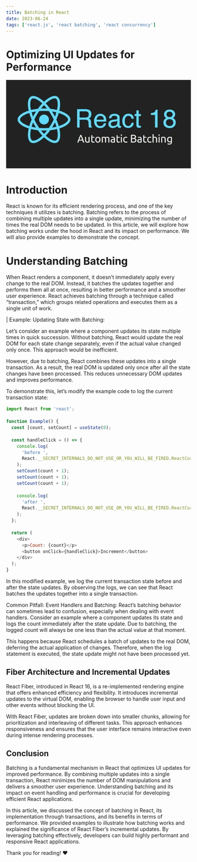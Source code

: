 ```yaml
---
title: Batching in React
date: 2023-06-24
tags: ['react.js', 'react batching', 'react concurrency']
---
```


# Optimizing UI Updates for Performance

![Alt text](/images/batching-in-react.png)

# Introduction

React is known for its efficient rendering process, and one of the key techniques it utilizes is
batching. Batching refers to the process of combining multiple updates into a single update,
minimizing the number of times the real DOM needs to be updated. In this article, we will explore
how batching works under the hood in React and its impact on performance. We will also provide
examples to demonstrate the concept.

# Understanding Batching

When React renders a component, it doesn’t immediately apply every change to the real DOM. Instead,
it batches the updates together and performs them all at once, resulting in better performance and a
smoother user experience. React achieves batching through a technique called “transaction,” which
groups related operations and executes them as a single unit of work.

| Example: Updating State with Batching:

Let’s consider an example where a component updates its state multiple times in quick succession.
Without batching, React would update the real DOM for each state change separately, even if the
actual value changed only once. This approach would be inefficient.

However, due to batching, React combines these updates into a single transaction. As a result, the
real DOM is updated only once after all the state changes have been processed. This reduces
unnecessary DOM updates and improves performance.

To demonstrate this, let’s modify the example code to log the current transaction state:

```js
import React from 'react';

function Example() {
  const [count, setCount] = useState(0);

  const handleClick = () => {
    console.log(
      'before ',
      React.__SECRET_INTERNALS_DO_NOT_USE_OR_YOU_WILL_BE_FIRED.ReactCurrentOwner.currentDispatcher,
    );
    setCount(count + 1);
    setCount(count + 1);
    setCount(count + 1);

    console.log(
      'after ',
      React.__SECRET_INTERNALS_DO_NOT_USE_OR_YOU_WILL_BE_FIRED.ReactCurrentOwner.currentDispatcher,
    );
  };

  return (
    <div>
      <p>Count: {count}</p>
      <button onClick={handleClick}>Increment</button>
    </div>
  );
}
```

In this modified example, we log the current transaction state before and after the state updates.
By observing the logs, we can see that React batches the updates together into a single transaction.

Common Pitfall: Event Handlers and Batching: React’s batching behavior can sometimes lead to
confusion, especially when dealing with event handlers. Consider an example where a component
updates its state and logs the count immediately after the state update. Due to batching, the logged
count will always be one less than the actual value at that moment.

This happens because React schedules a batch of updates to the real DOM, deferring the actual
application of changes. Therefore, when the log statement is executed, the state update might not
have been processed yet.

## Fiber Architecture and Incremental Updates

React Fiber, introduced in React 16, is a re-implemented rendering engine that offers enhanced
efficiency and flexibility. It introduces incremental updates to the virtual DOM, enabling the
browser to handle user input and other events without blocking the UI.

With React Fiber, updates are broken down into smaller chunks, allowing for prioritization and
interleaving of different tasks. This approach enhances responsiveness and ensures that the user
interface remains interactive even during intense rendering processes.

## Conclusion

Batching is a fundamental mechanism in React that optimizes UI updates for improved performance. By
combining multiple updates into a single transaction, React minimizes the number of DOM
manipulations and delivers a smoother user experience. Understanding batching and its impact on
event handling and performance is crucial for developing efficient React applications.

In this article, we discussed the concept of batching in React, its implementation through
transactions, and its benefits in terms of performance. We provided examples to illustrate how
batching works and explained the significance of React Fiber’s incremental updates. By leveraging
batching effectively, developers can build highly performant and responsive React applications.

Thank you for reading! ❤️
